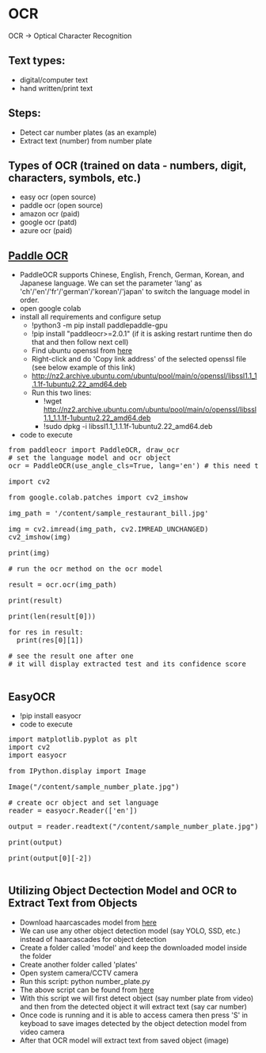 # OCR

OCR -> Optical Character Recognition

## Text types:
- digital/computer text
- hand written/print text

## Steps:
- Detect car number plates (as an example)
- Extract text (number) from number plate

## Types of OCR (trained on data - numbers, digit, characters, symbols, etc.)
- easy ocr (open source)
- paddle ocr (open source)
- amazon ocr (paid)
- google ocr (patd)
- azure ocr (paid)


## [Paddle OCR](https://github.com/PaddlePaddle/PaddleOCR)
- PaddleOCR supports Chinese, English, French, German, Korean, and Japanese language. We can set the parameter 'lang' as 'ch'/'en'/'fr'/'german'/'korean'/'japan' to switch the language model in order.
- open google colab
- install all requirements and configure setup
    - !python3 -m pip install paddlepaddle-gpu
    - !pip install "paddleocr>=2.0.1" (if it is asking restart runtime then do that and then follow next cell)
    - Find ubuntu openssl from [here](http://nz2.archive.ubuntu.com/ubuntu/pool/main/o/openssl/?C=M;O=D)
    - Right-click and do 'Copy link address' of the selected openssl file (see below example of this link)
    - http://nz2.archive.ubuntu.com/ubuntu/pool/main/o/openssl/libssl1.1_1.1.1f-1ubuntu2.22_amd64.deb
    - Run this two lines: 
        - !wget http://nz2.archive.ubuntu.com/ubuntu/pool/main/o/openssl/libssl1.1_1.1.1f-1ubuntu2.22_amd64.deb
        - !sudo dpkg -i libssl1.1_1.1.1f-1ubuntu2.22_amd64.deb
- code to execute
<pre>
from paddleocr import PaddleOCR, draw_ocr
# set the language model and ocr object
ocr = PaddleOCR(use_angle_cls=True, lang='en') # this need to run only once to download 

import cv2

from google.colab.patches import cv2_imshow

img_path = '/content/sample_restaurant_bill.jpg'

img = cv2.imread(img_path, cv2.IMREAD_UNCHANGED)
cv2_imshow(img)

print(img)

# run the ocr method on the ocr model

result = ocr.ocr(img_path)

print(result)

print(len(result[0]))

for res in result:
  print(res[0][1]) 

# see the result one after one 
# it will display extracted test and its confidence score

</pre>


## EasyOCR
- !pip install easyocr
- code to execute
<pre>
import matplotlib.pyplot as plt
import cv2
import easyocr

from IPython.display import Image

Image("/content/sample_number_plate.jpg")

# create ocr object and set language
reader = easyocr.Reader(['en'])

output = reader.readtext("/content/sample_number_plate.jpg")

print(output)

print(output[0][-2])

</pre>


## Utilizing Object Dectection Model and OCR to Extract Text from Objects
- Download haarcascades model from [here](https://github.com/spmallick/mallick_cascades/tree/master/haarcascades)
- We can use any other object detection model (say YOLO, SSD, etc.) instead of haarcascades for object detection
- Create a folder called 'model' and keep the downloaded model inside the folder
- Create another folder called 'plates'
- Open system camera/CCTV camera
- Run this script: python number_plate.py 
- The above script can be found from [here](https://github.com/entbappy/Car-Number-Plates-Detection)
- With this script we will first detect object (say number plate from video) and then from the detected object it will extract text (say car number)
- Once code is running and it is able to access camera then press 'S' in keyboad to save images detected by the object detection model from video camera
- After that OCR model will extract text from saved object (image)